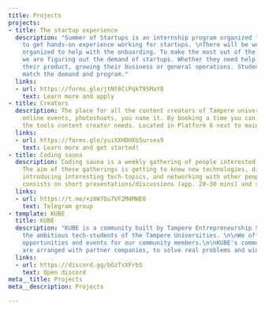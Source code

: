 ```yaml
---
title: Projects
projects:
- title: The startup experience
  description: "Summer of Startups is an internship program organized for students
    to get hands-on experience working for startups. \nThere will be weekly workshops
    organized to help with the onboarding. To make the most out of the workshops,
    we are figuring out the demand of startups. Whether they need help with developing
    their product, growing their business or general operations. Students hired would
    match the demand and program."
  links:
  - url: https://forms.gle/jtNt6CiPqkT9SMaY8
    text: Learn more and apply
- title: Creators
  description: The place for all the content creators of Tampere universities. Podcasts,
    online events, photoshoots, you name it. By booking a time you can access all
    the tools content creator needs. Located in Platform 6 next to main campus.
  links:
  - url: https://forms.gle/yuiXXHDHXb5ursex9
    text: Learn more and get started!
- title: Coding sauna
  description: Coding sauna is a weekly gathering of people interested in coding.
    The aim of these gatherings is getting to know new technologies, discussing and
    introducing interesting tech-topics, and networking with other people. The gathering
    consists on short presentations/discussions (app. 20-30 mins) and sauna.
  links:
  - url: https://t.me/+z8W7Ou7VF2M4MWE0
    text: Telegram group
- template: KUBE
  title: KUBE
  description: "KUBE is a community built by Tampere Entrepreneurship Society for
    the ambitious tech-students of the Tampere Universities. \n\nWe offer challenges,
    opportunities and events for our community members.\n\nKUBE's community challenges
    are arranged with partner companies, to solve real problems and win deserved rewards.\n"
  links:
  - url: https://discord.gg/bGzTsXFrbS
    text: Open discord
meta__title: Projects
meta__description: Projects

---
```

